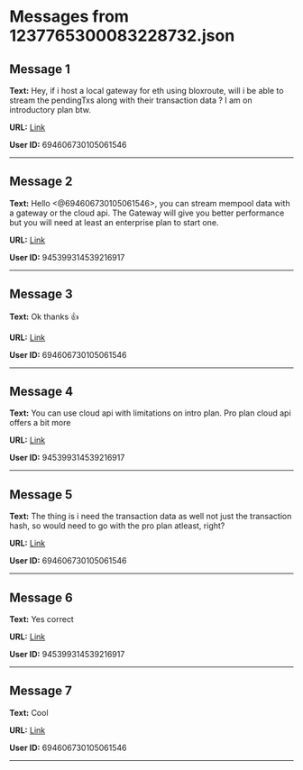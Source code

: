 # Messages from 1237765300083228732.json

## Message 1

**Text:** Hey, if i host a local gateway for eth using bloxroute, will i be able to stream the pendingTxs along with their transaction data ? I am on introductory plan btw.

**URL:** [Link](https://discord.com/channels/638409433860407300/638411171233398824/1237765300083228732)

**User ID:** 694606730105061546

---

## Message 2

**Text:** Hello <@694606730105061546>, you can stream mempool data with a gateway or the cloud api. The Gateway will give you better performance but you will need at least an enterprise plan to start one.

**URL:** [Link](https://discord.com/channels/638409433860407300/638411171233398824/1237777726941822976)

**User ID:** 945399314539216917

---

## Message 3

**Text:** Ok thanks 👍

**URL:** [Link](https://discord.com/channels/638409433860407300/638411171233398824/1237784476373745696)

**User ID:** 694606730105061546

---

## Message 4

**Text:** You can use cloud api with limitations on intro plan. Pro plan cloud api offers a bit more

**URL:** [Link](https://discord.com/channels/638409433860407300/638411171233398824/1237790592562495591)

**User ID:** 945399314539216917

---

## Message 5

**Text:** The thing is i need the transaction data as well not just the transaction hash, so would need to go with the pro plan atleast, right?

**URL:** [Link](https://discord.com/channels/638409433860407300/638411171233398824/1237798363794247762)

**User ID:** 694606730105061546

---

## Message 6

**Text:** Yes correct

**URL:** [Link](https://discord.com/channels/638409433860407300/638411171233398824/1237798421386236058)

**User ID:** 945399314539216917

---

## Message 7

**Text:** Cool

**URL:** [Link](https://discord.com/channels/638409433860407300/638411171233398824/1237798545290170471)

**User ID:** 694606730105061546

---

